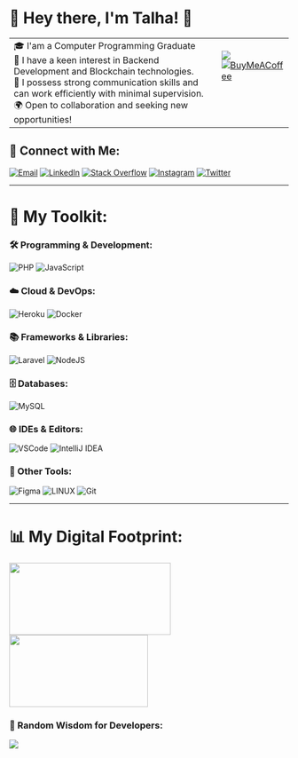 # 👋 Hey there, I'm **Talha!** 💫

<table>
    <tr>
        <td valign="top" width="83%">
            🎓 I'am a Computer Programming Graduate<br>
            🚀 I have a keen interest in Backend Development and Blockchain technologies.<br>
            🤝 I possess strong communication skills and can work efficiently with minimal supervision.<br>
            🌍 Open to collaboration and seeking new opportunities!
        </td>
        <td valign="top">
            <br>
            <img src="https://komarev.com/ghpvc/?username=talhabekci&style=flat-square" />
            <br>
            <a href="https://www.buymeacoffee.com/talhabkc">
                <img src="https://img.shields.io/badge/Buy%20Me%20A%20Coffee-ffdd00?style=for-the-badge&logo=buy-me-a-coffee&logoColor=blue" alt="BuyMeACoffee">
            </a>
        </td>
    </tr>
</table>



## 📧 Connect with Me:
[![Email](https://img.shields.io/badge/Email-%23333.svg?logo=microsoft-outlook&logoColor=white)](mailto:talhabekci@hotmail.com)
[![LinkedIn](https://img.shields.io/badge/LinkedIn-%230077B5.svg?logo=linkedin&logoColor=white)](https://linkedin.com/in/talhabkc/)
[![Stack Overflow](https://img.shields.io/badge/-Stackoverflow-FE7A16?logo=stack-overflow&logoColor=white)](https://stackoverflow.com/users/15993049/talha)
[![Instagram](https://img.shields.io/badge/Instagram-%23E4405F.svg?logo=Instagram&logoColor=white)](https://instagram.com/talhabkc)
[![Twitter](https://img.shields.io/badge/Twitter-%231DA1F2.svg?logo=Twitter&logoColor=white)](https://twitter.com/talhabkc)

---

# 💼 My Toolkit:

### 🛠 Programming & Development:
![PHP](https://img.shields.io/badge/php-%23007ACC.svg?style=for-the-badge&logo=php&logoColor=white) ![JavaScript](https://img.shields.io/badge/javascript-%23323330.svg?style=for-the-badge&logo=javascript&logoColor=%23F7DF1E)


### ☁️ Cloud & DevOps:
![Heroku](https://img.shields.io/badge/heroku-%23430098.svg?style=for-the-badge&logo=heroku&logoColor=white) ![Docker](https://img.shields.io/badge/docker-%230db7ed.svg?style=for-the-badge&logo=docker&logoColor=white)

### 📚 Frameworks & Libraries:
![Laravel](https://img.shields.io/badge/laravel-EB4432?style=for-the-badge&logo=laravel&logoColor=white) ![NodeJS](https://img.shields.io/badge/node.js-6DA55F?style=for-the-badge&logo=node.js&logoColor=white)

### 🗄 Databases:
![MySQL](https://img.shields.io/badge/MySQL-3E6E93.svg?style=for-the-badge&logo=MySQL&logoColor=white)

### 🌐 IDEs & Editors:
![VSCode](https://img.shields.io/badge/-VSCode-%23007ACC?style=for-the-badge&logo=visual-studio-code&logoColor=white)
![IntelliJ IDEA](https://img.shields.io/badge/IntelliJIDEA-000000.svg?style=for-the-badge&logo=intellij-idea&logoColor=white)

### 🧰 Other Tools:

![Figma](https://img.shields.io/badge/figma-%23F24E1E.svg?style=for-the-badge&logo=figma&logoColor=white)
![LINUX](https://img.shields.io/badge/Linux-FCC624?style=for-the-badge&logo=linux&logoColor=black)
![Git](https://img.shields.io/badge/-Git-%23F05033?style=for-the-badge&logo=git&logoColor=white)


---

# 📊 My Digital Footprint:

<p align="left">
    <img height="130em" width="291em" src="https://github-readme-streak-stats.herokuapp.com/?user=talhabekci&theme=dark&hide_border=true" />
    <img height="130em" width="250em" src="https://github-readme-stats.vercel.app/api/top-langs/?username=talhabekci&theme=dark&hide_border=true&include_all_commits=false&count_private=true&layout=compact" />
</p>

### 💬 Random Wisdom for Developers:
![](https://quotes-github-readme.vercel.app/api?type=horizontal&theme=dark)
